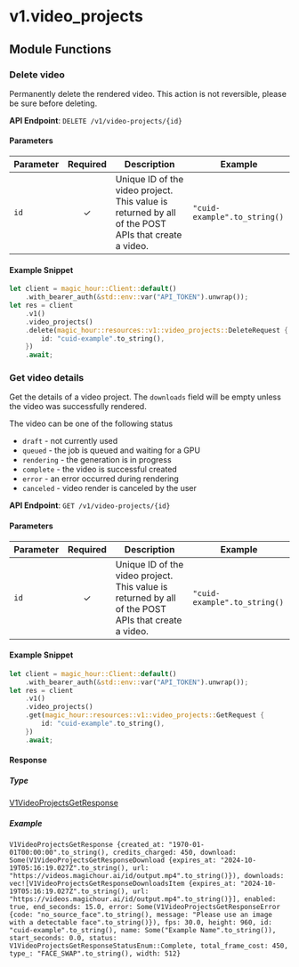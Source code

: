 # v1.video_projects

## Module Functions
### Delete video <a name="delete"></a>

Permanently delete the rendered video. This action is not reversible, please be sure before deleting.

**API Endpoint**: `DELETE /v1/video-projects/{id}`

#### Parameters

| Parameter | Required | Description | Example |
|-----------|:--------:|-------------|--------|
| `id` | ✓ | Unique ID of the video project. This value is returned by all of the POST APIs that create a video. | `"cuid-example".to_string()` |

#### Example Snippet

```rust
let client = magic_hour::Client::default()
    .with_bearer_auth(&std::env::var("API_TOKEN").unwrap());
let res = client
    .v1()
    .video_projects()
    .delete(magic_hour::resources::v1::video_projects::DeleteRequest {
        id: "cuid-example".to_string(),
    })
    .await;
```

### Get video details <a name="get"></a>

Get the details of a video project. The `downloads` field will be empty unless the video was successfully rendered.

The video can be one of the following status
- `draft` - not currently used
- `queued` - the job is queued and waiting for a GPU
- `rendering` - the generation is in progress
- `complete` - the video is successful created
- `error` - an error occurred during rendering
- `canceled` - video render is canceled by the user


**API Endpoint**: `GET /v1/video-projects/{id}`

#### Parameters

| Parameter | Required | Description | Example |
|-----------|:--------:|-------------|--------|
| `id` | ✓ | Unique ID of the video project. This value is returned by all of the POST APIs that create a video. | `"cuid-example".to_string()` |

#### Example Snippet

```rust
let client = magic_hour::Client::default()
    .with_bearer_auth(&std::env::var("API_TOKEN").unwrap());
let res = client
    .v1()
    .video_projects()
    .get(magic_hour::resources::v1::video_projects::GetRequest {
        id: "cuid-example".to_string(),
    })
    .await;
```

#### Response

##### Type
[V1VideoProjectsGetResponse](/src/models/v1_video_projects_get_response.rs)

##### Example
`V1VideoProjectsGetResponse {created_at: "1970-01-01T00:00:00".to_string(), credits_charged: 450, download: Some(V1VideoProjectsGetResponseDownload {expires_at: "2024-10-19T05:16:19.027Z".to_string(), url: "https://videos.magichour.ai/id/output.mp4".to_string()}), downloads: vec![V1VideoProjectsGetResponseDownloadsItem {expires_at: "2024-10-19T05:16:19.027Z".to_string(), url: "https://videos.magichour.ai/id/output.mp4".to_string()}], enabled: true, end_seconds: 15.0, error: Some(V1VideoProjectsGetResponseError {code: "no_source_face".to_string(), message: "Please use an image with a detectable face".to_string()}), fps: 30.0, height: 960, id: "cuid-example".to_string(), name: Some("Example Name".to_string()), start_seconds: 0.0, status: V1VideoProjectsGetResponseStatusEnum::Complete, total_frame_cost: 450, type_: "FACE_SWAP".to_string(), width: 512}`
<!-- CUSTOM DOCS START -->

<!-- CUSTOM DOCS END -->

